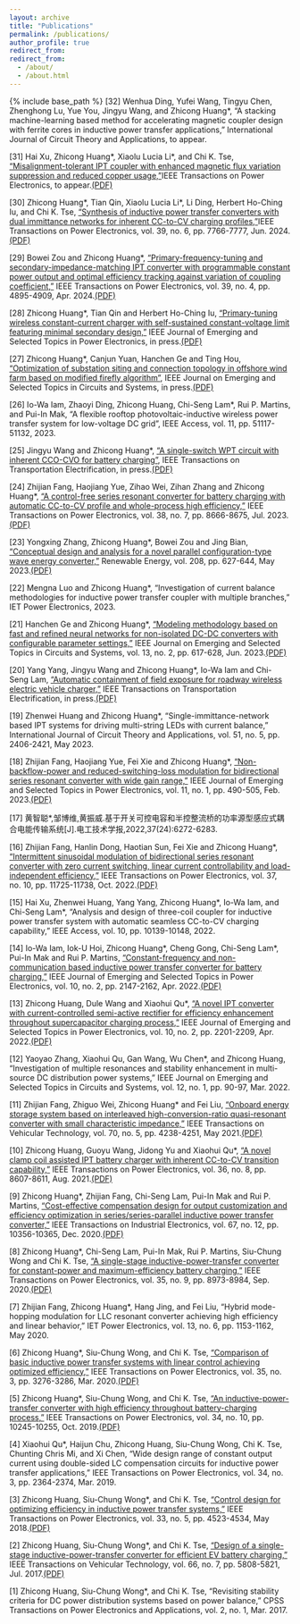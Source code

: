 ```yaml
---
layout: archive
title: "Publications"
permalink: /publications/
author_profile: true
redirect_from:
redirect_from: 
  - /about/
  - /about.html
---
```


{% include base_path %}
[32] Wenhua Ding, Yufei Wang, Tingyu Chen, Zhenghong Lu, Yue You, Jingyu Wang, and Zhicong Huang*, “A stacking machine-learning based method for accelerating magnetic coupler design with ferrite cores in inductive power transfer applications,” International Journal of Circuit Theory and Applications, to appear.

[31] Hai Xu, Zhicong Huang*, Xiaolu Lucia Li*, and Chi K. Tse, [“Misalignment-tolerant IPT coupler with enhanced magnetic flux variation suppression and reduced copper usage,”](https://ieeexplore.ieee.org/document/10494318)IEEE Transactions on Power Electronics, to appear.[(PDF)](/files/31.pdf) 

[30] Zhicong Huang*, Tian Qin, Xiaolu Lucia Li*, Li Ding, Herbert Ho-Ching Iu, and Chi K. Tse, [“Synthesis of inductive power transfer converters with dual immittance networks for inherent CC-to-CV charging profiles,”](https://ieeexplore.ieee.org/document/10480593)IEEE Transactions on Power Electronics, vol. 39, no. 6, pp. 7766-7777, Jun. 2024.[(PDF)](/files/30.pdf) 

[29] Bowei Zou and Zhicong Huang*, [“Primary-frequency-tuning and secondary-impedance-matching IPT converter with programmable constant power output and optimal efficiency tracking against variation of coupling coefficient,”](https://ieeexplore.ieee.org/document/10399825) IEEE Transactions on Power Electronics, vol. 39, no. 4, pp. 4895-4909, Apr. 2024.[(PDF)](/files/29.pdf) 

[28] Zhicong Huang*, Tian Qin and Herbert Ho-Ching Iu, [“Primary-tuning wireless constant-current charger with self-sustained constant-voltage limit featuring minimal secondary design,”](https://ieeexplore.ieee.org/document/10175531) IEEE Journal of Emerging and Selected Topics in Power Electronics, in press.[(PDF)](/files/28.pdf) 

[27] Zhicong Huang*, Canjun Yuan, Hanchen Ge and Ting Hou, [“Optimization of substation siting and connection topology in offshore wind farm based on modified firefly algorithm”](https://ieeexplore.ieee.org/document/10167658), IEEE Journal on Emerging and Selected Topics in Circuits and Systems, in press.[(PDF)](/files/27.pdf) 

[26] Io-Wa Iam, Zhaoyi Ding, Zhicong Huang, Chi-Seng Lam*, Rui P. Martins, and Pui-In Mak, “A flexible rooftop photovoltaic-inductive wireless power transfer system for low-voltage DC grid”, IEEE Access, vol. 11, pp. 51117-51132, 2023.

[25] Jingyu Wang and Zhicong Huang*, [“A single-switch WPT circuit with inherent CCO-CVO for battery charging”](https://ieeexplore.ieee.org/abstract/document/10111058), IEEE Transactions on Transportation Electrification, in press.[(PDF)](/files/25.pdf) 

[24] Zhijian Fang, Haojiang Yue, Zihao Wei, Zihan Zhang and Zhicong Huang*, [“A control-free series resonant converter for battery charging with automatic CC-to-CV profile and whole-process high efficiency,”](https://ieeexplore.ieee.org/document/10106451) IEEE Transactions on Power Electronics, vol. 38, no. 7, pp. 8666-8675, Jul. 2023.[(PDF)](/files/24.pdf) 

[23] Yongxing Zhang, Zhicong Huang*, Bowei Zou and Jing Bian, [“Conceptual design and analysis for a novel parallel configuration-type wave energy converter,”](https://www.semanticscholar.org/paper/Conceptual-design-and-analysis-for-a-novel-parallel-Zhang-Huang/25ca1a8d4341ff5c57fc122016c156f6061c490c) Renewable Energy, vol. 208, pp. 627-644, May 2023.[(PDF)](/files/23.pdf) 

[22] Mengna Luo and Zhicong Huang*, “Investigation of current balance methodologies for inductive power transfer coupler with multiple branches,” IET Power Electronics, 2023.

[21] Hanchen Ge and Zhicong Huang*, [“Modeling methodology based on fast and refined neural networks for non-isolated DC-DC converters with configurable parameter settings,”](https://ieeexplore.ieee.org/document/10057400) IEEE Journal on Emerging and Selected Topics in Circuits and Systems, vol. 13, no. 2, pp. 617-628, Jun. 2023.[(PDF)](/files/21.pdf) 

[20] Yang Yang, Jingyu Wang and Zhicong Huang*, Io-Wa Iam and Chi-Seng Lam, [“Automatic containment of field exposure for roadway wireless electric vehicle charger,”](https://ieeexplore.ieee.org/abstract/document/10016653) IEEE Transactions on Transportation Electrification, in press.[(PDF)](/files/20.pdf) 

[19] Zhenwei Huang and Zhicong Huang*, “Single-immittance-network based IPT systems for driving multi-string LEDs with current balance,” International Journal of Circuit Theory and Applications, vol. 51, no. 5, pp. 2406-2421, May 2023.

[18] Zhijian Fang, Haojiang Yue, Fei Xie and Zhicong Huang*, [“Non-backflow-power and reduced-switching-loss modulation for bidirectional series resonant converter with wide gain range,”](https://ieeexplore.ieee.org/document/9893116) IEEE Journal of Emerging and Selected Topics in Power Electronics, vol. 11, no. 1, pp. 490-505, Feb. 2023.[(PDF)](/files/18.pdf) 

[17] 黄智聪*,邹博维,黄振威.基于开关可控电容和半控整流桥的功率源型感应式耦合电能传输系统[J].电工技术学报,2022,37(24):6272-6283.

[16] Zhijian Fang, Hanlin Dong, Haotian Sun, Fei Xie and Zhicong Huang*, [“Intermittent sinusoidal modulation of bidirectional series resonant converter with zero current switching, linear current controllability and load-independent efficiency,”](https://ieeexplore.ieee.org/document/9773036) IEEE Transactions on Power Electronics, vol. 37, no. 10, pp. 11725-11738, Oct. 2022.[(PDF)](/files/16.pdf) 

[15] Hai Xu, Zhenwei Huang, Yang Yang, Zhicong Huang*, Io-Wa Iam, and Chi-Seng Lam*, “Analysis and design of three-coil coupler for inductive power transfer system with automatic seamless CC-to-CV charging capability,” IEEE Access, vol. 10, pp. 10139-10148, 2022.

[14] Io-Wa Iam, Iok-U Hoi, Zhicong Huang*, Cheng Gong, Chi-Seng Lam*, Pui-In Mak and Rui P. Martins, [“Constant-frequency and non-communication based inductive power transfer converter for battery charging,”](https://ieeexplore.ieee.org/document/9122562) IEEE Journal of Emerging and Selected Topics in Power Electronics, vol. 10, no. 2, pp. 2147-2162, Apr. 2022.[(PDF)](/files/14.pdf) 

[13] Zhicong Huang, Dule Wang and Xiaohui Qu*, [“A novel IPT converter with current-controlled semi-active rectifier for efficiency enhancement throughout supercapacitor charging process,”](https://ieeexplore.ieee.org/document/9521199) IEEE Journal of Emerging and Selected Topics in Power Electronics, vol. 10, no. 2, pp. 2201-2209, Apr. 2022.[(PDF)](/files/13.pdf) 

[12] Yaoyao Zhang, Xiaohui Qu, Gan Wang, Wu Chen*, and Zhicong Huang, “Investigation of multiple resonances and stability enhancement in multi-source DC distribution power systems,” IEEE Journal on Emerging and Selected Topics in Circuits and Systems, vol. 12, no. 1, pp. 90-97, Mar. 2022.

[11] Zhijian Fang, Zhiguo Wei, Zhicong Huang* and Fei Liu, [“Onboard energy storage system based on interleaved high-conversion-ratio quasi-resonant converter with small characteristic impedance,”](https://ieeexplore.ieee.org/document/9398577) IEEE Transactions on Vehicular Technology, vol. 70, no. 5, pp. 4238-4251, May 2021.[(PDF)](/files/11.pdf) 

[10] Zhicong Huang, Guoyu Wang, Jidong Yu and Xiaohui Qu*, [“A novel clamp coil assisted IPT battery charger with inherent CC-to-CV transition capability,”](https://ieeexplore.ieee.org/document/9336253) IEEE Transactions on Power Electronics, vol. 36, no. 8, pp. 8607-8611, Aug. 2021.[(PDF)](/files/10.pdf) 

[9] Zhicong Huang*, Zhijian Fang, Chi-Seng Lam, Pui-In Mak and Rui P. Martins, [“Cost-effective compensation design for output customization and efficiency optimization in series/series-parallel inductive power transfer converter,”](https://ieeexplore.ieee.org/document/8936524) IEEE Transactions on Industrial Electronics, vol. 67, no. 12, pp. 10356-10365, Dec. 2020.[(PDF)](/files/9.pdf) 

[8] Zhicong Huang*, Chi-Seng Lam, Pui-In Mak, Rui P. Martins, Siu-Chung Wong and Chi K. Tse, [“A single-stage inductive-power-transfer converter for constant-power and maximum-efficiency battery charging,”](https://ieeexplore.ieee.org/document/8974434) IEEE Transactions on Power Electronics, vol. 35, no. 9, pp. 8973-8984, Sep. 2020.[(PDF)](/files/8.pdf) 

[7] Zhijian Fang, Zhicong Huang*, Hang Jing, and Fei Liu, “Hybrid mode-hopping modulation for LLC resonant converter achieving high efficiency and linear behavior,” IET Power Electronics, vol. 13, no. 6, pp. 1153-1162, May 2020.

[6] Zhicong Huang*, Siu-Chung Wong, and Chi K. Tse, [“Comparison of basic inductive power transfer systems with linear control achieving optimized efficiency,”](https://ieeexplore.ieee.org/document/8782641) IEEE Transactions on Power Electronics, vol. 35, no. 3, pp. 3276-3286, Mar. 2020.[(PDF)](/files/6.pdf) 

[5] Zhicong Huang*, Siu-Chung Wong, and Chi K. Tse, [“An inductive-power-transfer converter with high efficiency throughout battery-charging process,”](https://ieeexplore.ieee.org/document/8606167) IEEE Transactions on Power Electronics, vol. 34, no. 10, pp. 10245-10255, Oct. 2019.[(PDF)](/files/5.pdf) 

[4] Xiaohui Qu*, Haijun Chu, Zhicong Huang, Siu-Chung Wong, Chi K. Tse, Chunting Chris Mi, and Xi Chen, “Wide design range of constant output current using double-sided LC compensation circuits for inductive power transfer applications,” IEEE Transactions on Power Electronics, vol. 34, no. 3, pp. 2364-2374, Mar. 2019.

[3] Zhicong Huang, Siu-Chung Wong*, and Chi K. Tse, [“Control design for optimizing efficiency in inductive power transfer systems,”](https://ieeexplore.ieee.org/document/7971993) IEEE Transactions on Power Electronics, vol. 33, no. 5, pp. 4523-4534, May 2018.[(PDF)](/files/3.pdf) 

[2] Zhicong Huang, Siu-Chung Wong*, and Chi K. Tse, [“Design of a single-stage inductive-power-transfer converter for efficient EV battery charging,”](https://ieeexplore.ieee.org/document/7752915) IEEE Transactions on Vehicular Technology, vol. 66, no. 7, pp. 5808-5821, Jul. 2017.[(PDF)](/files/2.pdf) 

[1] Zhicong Huang, Siu-Chung Wong*, and Chi K. Tse, “Revisiting stability criteria for DC power distribution systems based on power balance,” CPSS Transactions on Power Electronics and Applications, vol. 2, no. 1, Mar. 2017.
